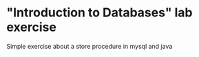 # "Introduction to Databases" lab exercise

Simple exercise about a store procedure in mysql and java
